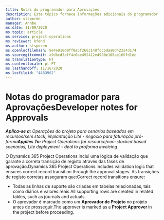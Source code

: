 ```yaml
---
title: Notas do programador para Aprovações
description: Este tópico fornece informações adicionais do programador sobre o trabalho aprovações.
author: stsporen
manager: Annbe
ms.date: 11/09/2020
ms.topic: article
ms.service: project-operations
ms.reviewer: kfend
ms.author: stsporen
ms.openlocfilehash: 9e4e910d0ff0a5f2603148fcc5daa0d423a4d174
ms.sourcegitcommit: a9dbcd3aff4c6ae495412e4980e105ae160fd1ec
ms.translationtype: HT
ms.contentlocale: pt-PT
ms.lasthandoff: 11/10/2020
ms.locfileid: "4483962"
---
```

# <a name="developer-notes-for-approvals"></a><span data-ttu-id="bed4a-103">Notas do programador para Aprovações</span><span class="sxs-lookup"><span data-stu-id="bed4a-103">Developer notes for Approvals</span></span>

<span data-ttu-id="bed4a-104">_**Aplica-se a:** Operações do projeto para cenários baseados em recursos/sem stock, implantação Lite - negócio para faturação pró-forma_</span><span class="sxs-lookup"><span data-stu-id="bed4a-104">_**Applies To:** Project Operations for resource/non-stocked based scenarios, Lite deployment - deal to proforma invoicing_</span></span>

<span data-ttu-id="bed4a-105">O Dynamics 365 Project Operations inclui uma lógica de validação que garante a correta transição de registo através das fases de aprovação.</span><span class="sxs-lookup"><span data-stu-id="bed4a-105">Dynamics 365 Project Operations includes validation logic that ensures correct record transition through the approval stages.</span></span> <span data-ttu-id="bed4a-106">As transições de registo corretas asseguram que:</span><span class="sxs-lookup"><span data-stu-id="bed4a-106">Correct record transitions ensure:</span></span> 

  - <span data-ttu-id="bed4a-107">Todas as linhas de suporte são criadas em tabelas relacionadas, tais como diários e valores reais.</span><span class="sxs-lookup"><span data-stu-id="bed4a-107">All supporting rows are created in related tables, such as journals and actuals.</span></span>
  - <span data-ttu-id="bed4a-108">O aprovador é marcado como um **Aprovador de Projeto** no projeto antes de prosseguir.</span><span class="sxs-lookup"><span data-stu-id="bed4a-108">The approver is marked as a **Project Approver** in the project before proceeding.</span></span>
